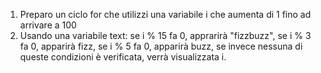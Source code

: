 1. Preparo un ciclo for che utilizzi una variabile i che aumenta di 1 fino ad arrivare a 100
2. Usando una variabile text: se i % 15 fa 0, apprarirà "fizzbuzz", se i % 3 fa 0, apparirà fizz, se i % 5 fa 0, apparirà buzz, se invece nessuna di queste condizioni è verificata, verrà visualizzata i.